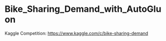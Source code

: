 # Bike_Sharing_Demand_with_AutoGluon

Kaggle Competition: https://www.kaggle.com/c/bike-sharing-demand
